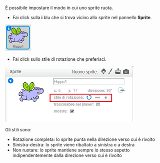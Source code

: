 È possibile impostare il modo in cui uno sprite ruota.

- Fai click sulla **i** blu che si trova vicino allo sprite nel pannello **Sprite**.

![Clicca sulla "i"](images/click-i.png)

- Fai click sullo stile di rotazione che preferisci.

![Diversi stili di rotazione](images/rotation-style.png)

Gli stili sono:

- Rotazione completa: lo sprite punta nella direzione verso cui è rivolto
- Sinistra-destra: lo sprite viene ribaltato a sinistra o a destra
- Non ruotare: lo sprite mantiene sempre lo stesso aspetto indipendentemente dalla direzione verso cui è rivolto